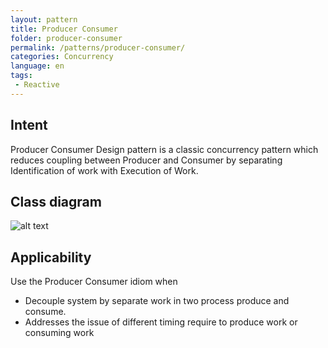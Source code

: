 ```yaml
---
layout: pattern
title: Producer Consumer
folder: producer-consumer
permalink: /patterns/producer-consumer/
categories: Concurrency
language: en
tags:
 - Reactive
---
```


## Intent
Producer Consumer Design pattern is a classic concurrency pattern which reduces
 coupling between Producer and Consumer by separating Identification of work with Execution of
 Work.

## Class diagram
![alt text](/etc/producer-consumer.png "Producer Consumer")

## Applicability
Use the Producer Consumer idiom when

* Decouple system by separate work in two process produce and consume.
* Addresses the issue of different timing require to produce work or consuming work
